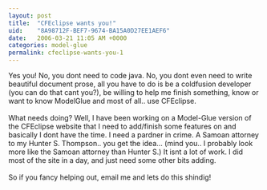 ```yaml
---
layout: post
title:  "CFEclipse wants you!"
uid:	"8A98712F-BEF7-9674-BA15A0D27EE1AEF6"
date:   2006-03-21 11:05 AM +0000
categories: model-glue
permalink: cfeclipse-wants-you-1
---
```

Yes you! No, you dont need to code java. No, you dont even need to write beautiful document prose, all you have to do is be a coldfusion developer (you can do that cant you?), be willing to help me finish something, know or want to know ModelGlue and most of all.. use CFEclipse.<br /><br />What needs doing? Well, I have been working on a Model-Glue version of the CFEclipse website that I need to add/finish some features on and basically I dont have the time. I need a pardner in crime. A Samoan attorney to my Hunter S. Thompson.. you get the idea... (mind you.. I probably look more like the Samoan attorney than Hunter S.) It isnt a lot of work. I did most of the site in a day, and just need some other bits adding.<br /><br />So if you fancy helping out, email me and lets do this shindig!
